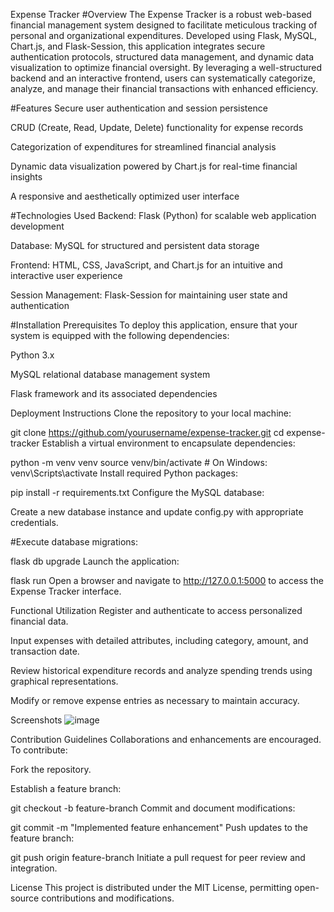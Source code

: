 Expense Tracker
#Overview
The Expense Tracker is a robust web-based financial management system designed to facilitate meticulous tracking of personal and organizational expenditures. Developed using Flask, MySQL, Chart.js, and Flask-Session, this application integrates secure authentication protocols, structured data management, and dynamic data visualization to optimize financial oversight. By leveraging a well-structured backend and an interactive frontend, users can systematically categorize, analyze, and manage their financial transactions with enhanced efficiency.

#Features
Secure user authentication and session persistence

CRUD (Create, Read, Update, Delete) functionality for expense records

Categorization of expenditures for streamlined financial analysis

Dynamic data visualization powered by Chart.js for real-time financial insights

A responsive and aesthetically optimized user interface

#Technologies Used
Backend: Flask (Python) for scalable web application development

Database: MySQL for structured and persistent data storage

Frontend: HTML, CSS, JavaScript, and Chart.js for an intuitive and interactive user experience

Session Management: Flask-Session for maintaining user state and authentication

#Installation
Prerequisites
To deploy this application, ensure that your system is equipped with the following dependencies:

Python 3.x

MySQL relational database management system

Flask framework and its associated dependencies

Deployment Instructions
Clone the repository to your local machine:

git clone https://github.com/yourusername/expense-tracker.git
cd expense-tracker
Establish a virtual environment to encapsulate dependencies:

python -m venv venv
source venv/bin/activate  # On Windows: venv\Scripts\activate
Install required Python packages:

pip install -r requirements.txt
Configure the MySQL database:

Create a new database instance and update config.py with appropriate credentials.

#Execute database migrations:

flask db upgrade
Launch the application:

flask run
Open a browser and navigate to http://127.0.0.1:5000 to access the Expense Tracker interface.

Functional Utilization
Register and authenticate to access personalized financial data.

Input expenses with detailed attributes, including category, amount, and transaction date.

Review historical expenditure records and analyze spending trends using graphical representations.

Modify or remove expense entries as necessary to maintain accuracy.

Screenshots
![image](https://github.com/user-attachments/assets/fb98f9bc-c539-4afa-b56c-7793bd02ad89)


Contribution Guidelines
Collaborations and enhancements are encouraged. To contribute:

Fork the repository.

Establish a feature branch:

git checkout -b feature-branch
Commit and document modifications:

git commit -m "Implemented feature enhancement"
Push updates to the feature branch:

git push origin feature-branch
Initiate a pull request for peer review and integration.

License
This project is distributed under the MIT License, permitting open-source contributions and modifications.
